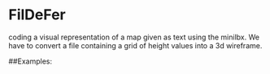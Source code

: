 # FilDeFer
coding a visual representation of a map given as text using the minilbx.
We have to  convert a file containing a grid of height  values into a 3d wireframe.

##Examples:
